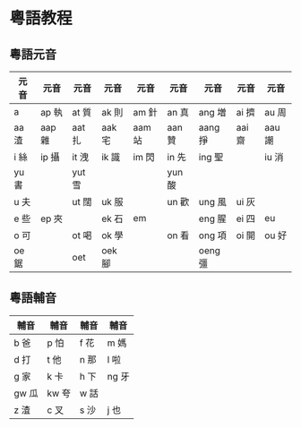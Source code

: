 # 粵語教程

## 粵語元音

| 元音  | 元音   | 元音   | 元音   | 元音   | 元音   | 元音    | 元音   | 元音   |
| ----- | ------ | ------ | ------ | ------ | ------ | ------- | ------ | ------ |
| a     | ap 執  | at 質  | ak 則  | am  針 | an 真  | ang 増  | ai 擠  | au 周  |
| aa 渣 | aap 雜 | aat 扎 | aak 宅 | aam 站 | aan 贊 | aang 掙 | aai 齋 | aau 謿 |
| i 絲  | ip 攝  | it 洩  | ik 識  | im 閃  | in 先  | ing 聖  |        | iu 消  |
| yu 書 |        | yut 雪 |        |        | yun 酸 |         |        |        |
| u 夫  |        | ut 闊  | uk 服  |        | un 歡  | ung 風  | ui 灰  |        |
| e 些  | ep 夾  |        | ek 石  | em     |        | eng 腥  | ei 四  | eu     |
| o 可  |        | ot 喝  | ok 學  |        | on 看  | ong 項  | oi 開  | ou 好  |
| oe 鋸 |        | oet    | oek 腳 |        |        | oeng 彊 |        |        |

## 粵語輔音

| 輔音  | 輔音  | 輔音 | 輔音  |
| ----- | ----- | ---- | ----- |
| b 爸  | p 怕  | f 花 | m 媽  |
| d 打  | t 他  | n 那 | l 啦  |
| g 家  | k 卡  | h 下 | ng 牙 |
| gw 瓜 | kw 夸 | w 話 |       |
| z 渣  | c 叉  | s 沙 | j 也  |
